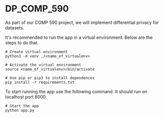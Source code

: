 # DP_COMP_590
As part of our COMP 590 project, we will implement differential privacy for datasets.

It's recommended to run the app in a virtual environment. Below are the steps to do that.
```
# Create virtual environment
python3 -m venv ./<name_of_virtualenv>

# Activate the virtual environment
source <name_of_virtualenv>/bin/activate 

# Use pip or pip3 to install dependences
pip install -r requirements.txt
```

To start running the app use the following command. It should run on localhost port 8000.
```
# Start the app
python app.py
```